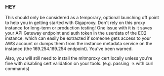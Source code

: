 ### HEY 
This should only be considered as a temporary, optional launching off point to help you in getting started with Gigaproxy. Don't rely on this proxy instance for long-term or production testing! One issue with it is it saves your API Gateway endpoint and auth token in the userdata of the EC2 instance, which can easily be extracted if someone gets access to your AWS account or dumps them from the instance metadata service on the instance (the 169.254.169.254 endpoint). You've been warned.

Also, you will still need to install the mitmproxy cert locally unless you're fine with disabling cert validation on your tools. (e.g. passing `-k` with curl commands)